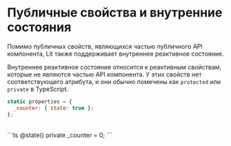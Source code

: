 # Публичные свойства и внутренние состояния

Помимо публичных свойств, являющихся частью публичного API компонента, Lit также поддерживает внутреннее реактивное состояние.

Внутреннее реактивное состояние относится к реактивным свойствам, которые не являются частью API компонента. У этих свойств нет соответствующего атрибута, и они обычно помечены как `protected` или `private` в TypeScript.

```js
static properties = {
  _counter: { state: true };
};
```
<br>
```ts
@state()
private _counter = 0;
```
